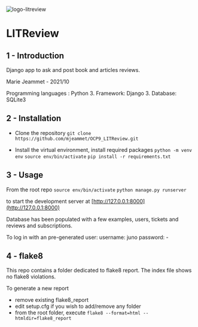 ![logo-litreview](https://user.oc-static.com/upload/2020/09/18/16004297044411_P7.png "LITReview logo")

# LITReview

## 1 - Introduction

Django app to ask and post book and articles reviews. 

Marie Jeammet - 2021/10

Programming languages : Python 3.
Framework: Django 3.
Database: SQLite3 

## 2 - Installation

- Clone the repository 
`git clone https://github.com/mjeammet/OCP9_LITReview.git`

- Install the virtual environment, install required packages 
```python -m venv env```
```source env/bin/activate```
```pip install -r requirements.txt```

## 3 - Usage

From the root repo
`source env/bin/activate`
`python manage.py runserver`

to start the development server at [http://127.0.0.1:8000](http://127.0.0.1:8000)

Database has been populated with a few examples, users, tickets and reviews and subscriptions. 

To log in with an pre-generated user:
username: juno
password: -

## 4 - flake8

This repo contains a folder dedicated to flake8 report. The index file shows no flake8 violations.

To generate a new report
- remove existing flake8_report
- edit setup.cfg if you wish to add/remove any folder
- from the root folder, execute
```flake8 --format=html --htmldir=flake8_report```